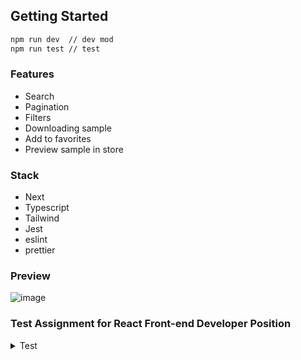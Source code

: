 ## Getting Started

```bash
npm run dev  // dev mod
npm run test // test
```

### Features

* Search
* Pagination
* Filters
* Downloading sample
* Add to favorites
* Preview sample in store

### Stack

* Next
* Typescript
* Tailwind
* Jest
* eslint
* prettier

### Preview

![image](https://github.com/user-attachments/assets/c57303ef-c208-4d94-b83b-14479f297a1d)

### Test Assignment for React Front-end Developer Position

<details><summary>Test</summary>

**Objective:** Assess the developer's skills in using React, TypeScript, and Sass, as well as their ability to quickly
understand documentation and make decisions on necessary functionality.

**Task Description:**
Create a web application with common features of searching media content (YouTube), allowing users to search for music,
books, and other media using the iTunes Search API. The application should include a search bar and a list of search
results.

**Requirements:**

1. **Core Functionality:**
    - Create a page with a search bar.
    - Display search results in a list below the search bar.
    - Connect to and use the iTunes Search API to fetch
      data (https://developer.apple.com/library/archive/documentation/AudioVideo/Conceptual/iTuneSearchAPI/Searching.html#//apple_ref/doc/uid/TP40017632-CH5-SW1).

2. **Technologies:**
    - **React**: Use functional components and hooks.
    - **Next.js** with App directory approach.
    - **TypeScript**: Use TypeScript for component and data typing.
    - **Sass modules** or any **UI library** of your choice (e.g., Tailwind, Material-UI).

3. **Additional Features (optional but encouraged):**
    - Ability to filter search results by category (music, books, movies, etc.).
    - Pagination of search results or infinite scroll.
    - Display detailed information for each item in the search results (e.g., album cover, author, release date, etc.).
    - Caching search results for performance improvement or virtualization techniques.
    - Interactive elements such as adding to favorites, rating, etc.
    - Responsive design for mobile devices.
    - Unit tests for core components.
    - Design/coloring/fonts are up to you, make it unique on your taste.

**Code Requirements:**

- Clean and readable code.
- Adherence to modern React and TypeScript development practices.
- Well-structured file organization.
- Use Git for version control (provide a link to the repository).

**Expected Outcome:**

- Link to a GitHub repository with the completed project.
- Instructions for running the project locally.
- A brief description of the functionality and technologies used.
- Some notes on what would be also good to improve add or your vision of what u didn't make to implement.

**Evaluation Criteria:**

- Correctness and completeness of the core functionality.
- Use of TypeScript and Sass/chosen UI library.
- Code quality and readability.
- Implementation of additional features.
- Ability to follow instructions and documentation.
- Design/UX, the vision.

**Documentation for Reference:**

- iTunes Search
  API: [iTunes Search API Documentation](https://developer.apple.com/library/archive/documentation/AudioVideo/Conceptual/iTuneSearchAPI/Searching.html#//apple_ref/doc/uid/TP40017632-CH5-SW1)

**Design and Functionality Vision:**

- The list of search results can be presented in any format, including a card list.
- You are encouraged to provide your vision of the functionality and design, as one of the goals of this assignment is
  to understand your level of design thinking and your ability to make independent decisions.
- Any additional external library can be used if reasonable.

Good luck! We look forward to seeing your solution.
</details>
